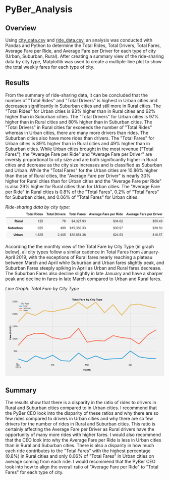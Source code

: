 # PyBer_Analysis

## Overview
Using [city_data.csv](https://github.com/borkard/PyBer_Analysis/tree/main/Resources/city_data.csv) and [ride_data.csv](https://github.com/borkard/PyBer_Analysis/tree/main/Resources/ride_data.csv), an analysis was conducted with Pandas and Python to determine the Total Rides, Total Drivers, Total Fares, Average Fare per Ride, and Average Fare per Driver for each type of city (Urban, Suburban, Rural). After creating a summary view of the ride-sharing data by city type, Matplotlib was used to create a multiple-line plot to show the total weekly fares for each type of city.

## Results
From the summary of ride-sharing data, it can be concluded that the number of "Total Rides" and "Total Drivers" is highest in Urban cities and decreases significantly in Suburban cities and still more in Rural cities. The "Total Rides" for Urban cities is 93% higher than in Rural cities and 62% higher than in Suburban cities. The "Total Drivers" for Urban cities is 97% higher than in Rural cities and 80% higher than in Suburban cities. The "Total Drivers" in Rural cities far exceeeds the number of "Total Rides" whereas in Urban cities, there are many more drivers than rides. The Suburban cities also have more rides than drivers. The "Total Fares" for Urban cities is 89% higher than in Rural cities and 49% higher than in Suburban cities. While Urban cities brought in the most revenue ("Total Fares"), the "Average Fare per Ride" and "Average Fare per Driver" are inversly proportional to city size and are both significantly higher in Rural cities and decrease as the city size increases and is classified as Suburban and Urban. While the "Total Fares" for the Urban cities are 10.86% higher than those of Rural cities, the "Average Fare per Driver" is nearly 30% higher for Rural cities than for Urban cities and the "Average Fare per Ride" is also 29% higher for Rural cities than for Urban cities. The "Average Fare per Ride" in Rural cities is 0.8% of the "Total Fares", 0.2% of "Total Fares" for Suburban cities, and 0.06% of "Total Fares" for Urban cities.

*Ride-sharing data by city type:*
![PyBer_summary_dataframe.PNG](https://github.com/borkard/PyBer_Analysis/blob/main/analysis/PyBer_summary_dataframe.PNG)

According the the monthly view of the Total Fare by City Type (in graph below), all city types follow a similar cadence in Total Fares from January-April 2019, with the exceptions of Rural fares nearly reaching a plateau  between March and April while Suburban and Urban fares slightly peak, and Suburban Fares steeply spiking in April as Urban and Rural fares decrease. The Suburban Fares also decline slightly in late January and have a sharper peak and decline in fares in late March compared to Urban and Rural fares.

*Line Graph: Total Fare by City Type*
![PyBer_fare_summary.png](https://github.com/borkard/PyBer_Analysis/blob/main/analysis/PyBer_fare_summary.png)

## Summary
The results show that there is a disparity in the ratio of rides to drivers in Rural and Suburban cities compared to in Urban cities. I recommend that the PyBer CEO look into the disparity of these ratios and why there are so few rides compared to drivers in Urban cities and why there are so few drivers for the number of rides in Rural and Suburban cities. This ratio is certainly affecting the Average Fare per Driver as Rural drivers have the opportunity of many more rides with higher fares. I would also recommend that the CEO look into why the Average Fare per Ride is less in Urban cities than in Rural and Suburban cities. There is also a disparity in how much each ride contributes to the "Total Fares" with the highest percentage (0.8%) in Rural cities and only 0.06% of "Total Fares" in Urban cities on average coming from each ride. I would recommend that the PyBer CEO look into how to align the overall ratio of "Average Fare per Ride" to "Total Fares" for each type of city.
